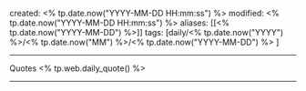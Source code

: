 
created: <% tp.date.now("YYYY-MM-DD HH:mm:ss") %>
modified: <% tp.date.now("YYYY-MM-DD HH:mm:ss") %>
aliases: [[<% tp.date.now("YYYY-MM-DD") %>]]
tags: [daily/<% tp.date.now("YYYY") %>/<% tp.date.now("MM") %>/<% tp.date.now("YYYY-MM-DD") %> ]

---
Quotes
 <% tp.web.daily_quote() %>

---
























